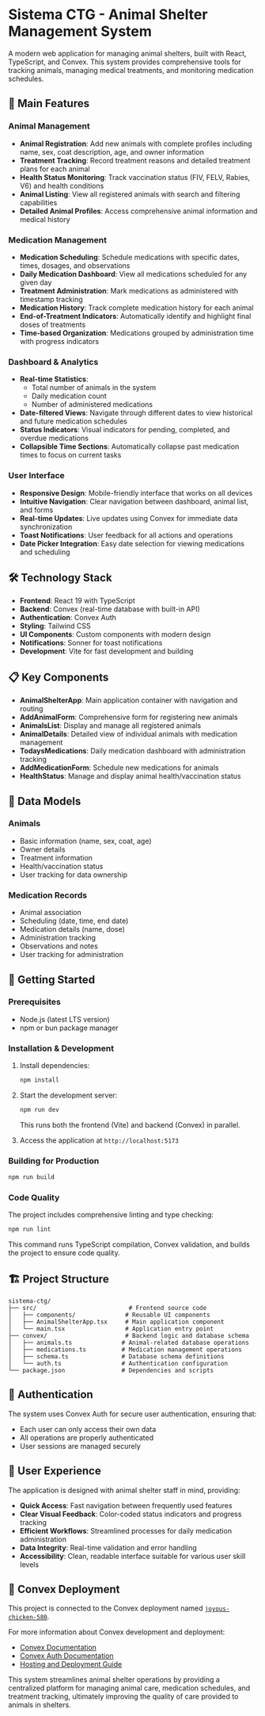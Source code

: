# Sistema CTG - Animal Shelter Management System

A modern web application for managing animal shelters, built with React, TypeScript, and Convex. This system provides comprehensive tools for tracking animals, managing medical treatments, and monitoring medication schedules.

## 🐾 Main Features

### Animal Management
- **Animal Registration**: Add new animals with complete profiles including name, sex, coat description, age, and owner information
- **Treatment Tracking**: Record treatment reasons and detailed treatment plans for each animal
- **Health Status Monitoring**: Track vaccination status (FIV, FELV, Rabies, V6) and health conditions
- **Animal Listing**: View all registered animals with search and filtering capabilities
- **Detailed Animal Profiles**: Access comprehensive animal information and medical history

### Medication Management
- **Medication Scheduling**: Schedule medications with specific dates, times, dosages, and observations
- **Daily Medication Dashboard**: View all medications scheduled for any given day
- **Treatment Administration**: Mark medications as administered with timestamp tracking
- **Medication History**: Track complete medication history for each animal
- **End-of-Treatment Indicators**: Automatically identify and highlight final doses of treatments
- **Time-based Organization**: Medications grouped by administration time with progress indicators

### Dashboard & Analytics
- **Real-time Statistics**: 
  - Total number of animals in the system
  - Daily medication count
  - Number of administered medications
- **Date-filtered Views**: Navigate through different dates to view historical and future medication schedules
- **Status Indicators**: Visual indicators for pending, completed, and overdue medications
- **Collapsible Time Sections**: Automatically collapse past medication times to focus on current tasks

### User Interface
- **Responsive Design**: Mobile-friendly interface that works on all devices
- **Intuitive Navigation**: Clear navigation between dashboard, animal list, and forms
- **Real-time Updates**: Live updates using Convex for immediate data synchronization
- **Toast Notifications**: User feedback for all actions and operations
- **Date Picker Integration**: Easy date selection for viewing medications and scheduling

## 🛠 Technology Stack

- **Frontend**: React 19 with TypeScript
- **Backend**: Convex (real-time database with built-in API)
- **Authentication**: Convex Auth
- **Styling**: Tailwind CSS
- **UI Components**: Custom components with modern design
- **Notifications**: Sonner for toast notifications
- **Development**: Vite for fast development and building

## 📋 Key Components

- **AnimalShelterApp**: Main application container with navigation and routing
- **AddAnimalForm**: Comprehensive form for registering new animals
- **AnimalsList**: Display and manage all registered animals
- **AnimalDetails**: Detailed view of individual animals with medication management
- **TodaysMedications**: Daily medication dashboard with administration tracking
- **AddMedicationForm**: Schedule new medications for animals
- **HealthStatus**: Manage and display animal health/vaccination status

## 🏥 Data Models

### Animals
- Basic information (name, sex, coat, age)
- Owner details
- Treatment information
- Health/vaccination status
- User tracking for data ownership

### Medication Records
- Animal association
- Scheduling (date, time, end date)
- Medication details (name, dose)
- Administration tracking
- Observations and notes
- User tracking for administration

## 🚀 Getting Started

### Prerequisites
- Node.js (latest LTS version)
- npm or bun package manager

### Installation & Development

1. Install dependencies:
   ```bash
   npm install
   ```

2. Start the development server:
   ```bash
   npm run dev
   ```
   This runs both the frontend (Vite) and backend (Convex) in parallel.

3. Access the application at `http://localhost:5173`

### Building for Production

```bash
npm run build
```

### Code Quality

The project includes comprehensive linting and type checking:

```bash
npm run lint
```

This command runs TypeScript compilation, Convex validation, and builds the project to ensure code quality.

## 🏗 Project Structure

```
sistema-ctg/
├── src/                          # Frontend source code
│   ├── components/              # Reusable UI components
│   ├── AnimalShelterApp.tsx     # Main application component
│   └── main.tsx                 # Application entry point
├── convex/                      # Backend logic and database schema
│   ├── animals.ts              # Animal-related database operations
│   ├── medications.ts          # Medication management operations
│   ├── schema.ts               # Database schema definitions
│   └── auth.ts                 # Authentication configuration
└── package.json                # Dependencies and scripts
```

## 🔐 Authentication

The system uses Convex Auth for secure user authentication, ensuring that:
- Each user can only access their own data
- All operations are properly authenticated
- User sessions are managed securely

## 📱 User Experience

The application is designed with animal shelter staff in mind, providing:
- **Quick Access**: Fast navigation between frequently used features
- **Clear Visual Feedback**: Color-coded status indicators and progress tracking
- **Efficient Workflows**: Streamlined processes for daily medication administration
- **Data Integrity**: Real-time validation and error handling
- **Accessibility**: Clean, readable interface suitable for various user skill levels

## 🏥 Convex Deployment

This project is connected to the Convex deployment named [`joyous-chicken-580`](https://dashboard.convex.dev/d/joyous-chicken-580).

For more information about Convex development and deployment:
- [Convex Documentation](https://docs.convex.dev/)
- [Convex Auth Documentation](https://auth.convex.dev/)
- [Hosting and Deployment Guide](https://docs.convex.dev/production/)

This system streamlines animal shelter operations by providing a centralized platform for managing animal care, medication schedules, and treatment tracking, ultimately improving the quality of care provided to animals in shelters.